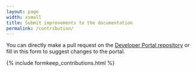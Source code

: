 ```yaml
---
layout: page
width: xsmall
title: Submit improvements to the documentation
permalink: /contribution/
---
```


You can directly make a pull request on the [Developer Portal repository](https://github.com/LedgerHQ/developer-portal) or fill in this form to suggest changes to the portal.

{% include formkeep_contributions.html %}
